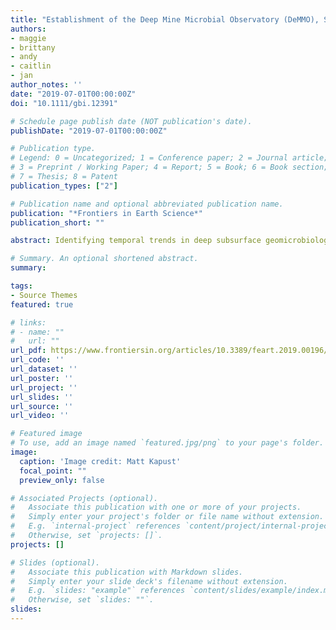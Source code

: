 ```yaml
---
title: "Establishment of the Deep Mine Microbial Observatory (DeMMO), South Dakota, USA, a Geochemically Stable Portal Into the Deep Subsurface"
authors:
- maggie
- brittany
- andy
- caitlin
- jan
author_notes: ''
date: "2019-07-01T00:00:00Z"
doi: "10.1111/gbi.12391"

# Schedule page publish date (NOT publication's date).
publishDate: "2019-07-01T00:00:00Z"

# Publication type.
# Legend: 0 = Uncategorized; 1 = Conference paper; 2 = Journal article;
# 3 = Preprint / Working Paper; 4 = Report; 5 = Book; 6 = Book section;
# 7 = Thesis; 8 = Patent
publication_types: ["2"]

# Publication name and optional abbreviated publication name.
publication: "*Frontiers in Earth Science*"
publication_short: ""

abstract: Identifying temporal trends in deep subsurface geomicrobiology is challenging as it requires both in-depth knowledge of in situ geochemistry and innovative sampling techniques. Subsurface microbial dynamics can only be understood in the context of accompanying geochemistry, and thus, it is imperative to first characterize available microbial habitats and their temporal evolution. Also, samples must be acquired in a clean and consistent manner to avoid artifacts stemming from surface microbes, atmospheric contamination, or external temporal variability. To facilitate these ends, we established the Deep Mine Microbial Observatory (DeMMO) in the Sanford Underground Research Facility (SURF), Lead, SD, USA to sample naturally draining fracture fluids at six spatially distributed sites from the shallowest (800 ft) to the deepest accessible (4,850 ft) depths. Here we report on the installation and subsequent two-year aqueous geochemical monitoring campaign of the DeMMO network. DeMMO fluids have distinct geochemical compositions showing differences with respect to depth, proximity to mine workings, and host rock geology. Most measurements were remarkably stable through the two-year sampling window, illustrating temporal stability of the water sources to each site, including over induced perturbations such as drilling. Interestingly, there was a lack of seasonality even at shallowest sites, indicating limited direct communication with modern meteoric waters. Patterns of fluid geochemistry are distinct between sites, and largely predictable based upon our understanding of the lithology and inorganic geochemistry of the host rocks. Thermodynamic calculations suggest that both inorganic and organic redox reactions can yield energy to, respectively, lithotrophic and heterotrophic microorganisms in this system, although the yields vary considerably by site. We conclude that each DeMMO site represents a unique window into the deep subsurface of SURF, accessing distinct fluid pockets, aqueous geochemistry, and dissolved gas geochemistry – providing stable conditions that facilitate long-term habitation of subsurface fractures and water pockets by distinct microbial communities.

# Summary. An optional shortened abstract.
summary: 

tags:
- Source Themes
featured: true

# links:
# - name: ""
#   url: ""
url_pdf: https://www.frontiersin.org/articles/10.3389/feart.2019.00196/full
url_code: ''
url_dataset: ''
url_poster: ''
url_project: ''
url_slides: ''
url_source: ''
url_video: ''

# Featured image
# To use, add an image named `featured.jpg/png` to your page's folder. 
image:
  caption: 'Image credit: Matt Kapust'
  focal_point: ""
  preview_only: false

# Associated Projects (optional).
#   Associate this publication with one or more of your projects.
#   Simply enter your project's folder or file name without extension.
#   E.g. `internal-project` references `content/project/internal-project/index.md`.
#   Otherwise, set `projects: []`.
projects: []

# Slides (optional).
#   Associate this publication with Markdown slides.
#   Simply enter your slide deck's filename without extension.
#   E.g. `slides: "example"` references `content/slides/example/index.md`.
#   Otherwise, set `slides: ""`.
slides: 
---
```


